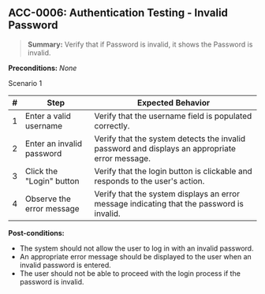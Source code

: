 ## **ACC-0006:** Authentication Testing - Invalid Password

> **Summary:** Verify that if Password is invalid, it shows the Password is invalid.

**Preconditions:** _None_

Scenario 1

| \# | Step | Expected Behavior |
|----|------|-------------------|
| 1 | Enter a valid username | Verify that the username field is populated correctly. |
| 2 | Enter an invalid password | Verify that the system detects the invalid password and displays an appropriate error message. |
| 3 | Click the "Login" button | Verify that the login button is clickable and responds to the user's action. |
| 4 | Observe the error message | Verify that the system displays an error message indicating that the password is invalid. |

**Post-conditions:**

- The system should not allow the user to log in with an invalid password.
- An appropriate error message should be displayed to the user when an invalid password is entered.
- The user should not be able to proceed with the login process if the password is invalid.
